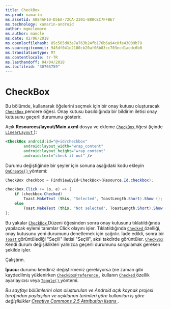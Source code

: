 ```yaml
---
title: CheckBox
ms.prod: xamarin
ms.assetid: A884AF10-D5EA-72CA-2301-B80CEC7FFBE7
ms.technology: xamarin-android
author: mgmclemore
ms.author: mamcle
ms.date: 02/06/2018
ms.openlocfilehash: 85c505d03e7a763b24fb176b6a94c0fe43009b79
ms.sourcegitcommit: 945df041e2180cb20af08b83cc703ecd1aedc6b0
ms.translationtype: MT
ms.contentlocale: tr-TR
ms.lasthandoff: 04/04/2018
ms.locfileid: "30765759"
---
```

# <a name="checkbox"></a>CheckBox

Bu bölümde, kullanarak öğelerini seçmek için bir onay kutusu oluşturacak [ `CheckBox` ](https://developer.xamarin.com/api/type/Android.Widget.CheckBox) pencere öğesi. Onay kutusu basıldığında bir bildirim iletisi onay kutusunu geçerli durumunu gösterir.

Açık **Resources/layout/Main.axml** dosya ve ekleme [ `CheckBox` ](https://developer.xamarin.com/api/type/Android.Widget.CheckBox/) öğesi (içinde [ `LinearLayout` ](https://developer.xamarin.com/api/type/Android.Widget.LinearLayout)):

```xml
<CheckBox android:id="@+id/checkbox"
        android:layout_width="wrap_content"
        android:layout_height="wrap_content"
        android:text="check it out" />
```

Durumu değiştiğinde bir şeyler için sonuna aşağıdaki kodu ekleyin [ `OnCreate()` ](https://developer.xamarin.com/api/member/Android.App.Activity.OnCreate/p/Android.OS.Bundle/Android.OS.PersistableBundle) yöntemi:

```csharp
CheckBox checkbox = FindViewById<CheckBox>(Resource.Id.checkbox);

checkbox.Click += (o, e) => {
    if (checkbox.Checked)
        Toast.MakeText (this, "Selected", ToastLength.Short).Show ();
    else
        Toast.MakeText (this, "Not selected", ToastLength.Short).Show ();
};
```

Bu yakalar [ `CheckBox` ](https://developer.xamarin.com/api/type/Android.Widget.CheckBox/) Düzeni öğesinden sonra onay kutusunu tıklatıldığında yapılacak eylemi tanımlar Click olayını işler. Tıklatıldığında [ `Checked` ](https://developer.xamarin.com/api/property/Android.Widget.CompoundButton.Checked/) özelliği, onay kutusunu yeni durumunu denetlemek için çağrılır. İade edildi, sonra bir [ `Toast` ](https://developer.xamarin.com/api/type/Android.Widget.Toast/) görüntülediği "Seçili" iletisi "Seçili", aksi takdirde görüntüler. [ `CheckBox` ](https://developer.xamarin.com/api/type/Android.Widget.CheckBox/) Kendi durum değişiklikleri yalnızca geçerli durumunu sorgulamak gereken şekilde işler.

Çalıştırın.

**İpucu:** durumu kendiniz değiştirmeniz gerekiyorsa (ne zaman gibi kaydedilmiş yüklenirken [ `CheckBoxPreference` ](https://developer.xamarin.com/api/type/Android.Preferences.CheckBoxPreference), kullanın [ `Checked` ](https://developer.xamarin.com/api/property/Android.Widget.CompoundButton.Checked) özellik ayarlayıcısı veya [ `Toggle()` ](https://developer.xamarin.com/api/member/Android.Widget.CompoundButton.Toggle) yöntemi.

*Bu sayfayı bölümlerini olan oluşturulan ve Android açık kaynak projesi tarafından paylaşılan ve açıklanan terimleri göre kullanılan iş göre değişiklikler*
[*Creative Commons 2.5 Attribution lisans* ](http://creativecommons.org/licenses/by/2.5/).
